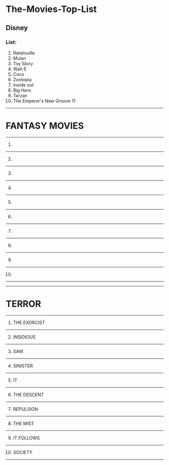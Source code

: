 # The-Movies-Top-List

## Disney

### List:
1. Ratatouille
2. Mulan
3. Toy Story
4. Wall-E
5. Coco
6.  Zootopia
7. Inside out
8. Big Hero 
9. Tarzan
10. The Emperor's New Groove 
11
---
# FANTASY MOVIES
---
1.
---
2.
---
3.
---
4.
---
5.
---
6.
---
7.
---
8.
---
9.
---
10.
---

---
# TERROR
---
1. THE EXORCIST
---
2. INSIDIOUS
---
3. SAW
---
4. SINISTER
---
5. IT
---
6. THE DESCENT
---
7. REPULSION
---
8. THE MIST
---
9. IT FOLLOWS
---
10. SOCIETY
---

